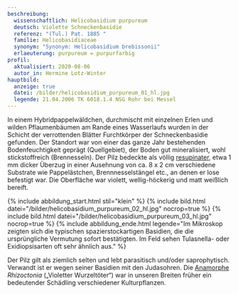 ```yaml
---
beschreibung:
  wissenschaftlich: Helicobasidium purpureum
  deutsch: Violette Schneckenbasidie
  referenz: "(Tul.) Pat. 1885 "
  familie: Helicobasidiaceae
  synonym: "Synonym: Helicobasidium brebissonii"
  erlaeuterung: purpureum = purpurfarbig
profil:
  aktualisiert: 2020-08-06
  autor_in: Hermine Lotz-Winter
hauptbild:
  anzeige: true
  datei: /bilder/helicobasidium_purpureum_01_hl.jpg
  legende: 21.04.2006 TK 6018.1.4 NSG Rohr bei Messel
---
```

In einem Hybridpappelwäldchen, durchmischt mit einzelnen Erlen und wilden Pflaumenbäumen am Rande eines Wasserlaufs wurden in der Schicht der verrottenden Blätter Furchtkörper der Schneckenbasidie gefunden. Der Standort war von einer das ganze Jahr bestehenden Bodenfeuchtigkeit geprägt (Quellgebiet), der Boden gut mineralisiert, wohl stickstoffreich (Brennesseln). Der Pilz bedeckte als völlig [resupinater](resupinat "Glossar"), etwa 1 mm dicker Überzug in einer Ausehnung von ca. 8 x 2 cm verschiedene Substrate wie Pappelästchen, Brennnesselstängel etc., an denen er lose befestigt war. Die Oberfläche war violett, wellig-höckerig und matt weißlich bereift.

{% include abbildung_start.html stil="klein" %}
{% include bild.html datei="/bilder/helicobasidium_purpureum_02_hl.jpg" nocrop=true %}
{% include bild.html datei="/bilder/helicobasidium_purpureum_03_hl.jpg" nocrop=true %}
{% include abbildung_ende.html legende="Im Mikroskop zeigten sich die typischen spazierstockartigen Basidien, die die ursprüngliche Vermutung sofort bestätigten. Im Feld sehen Tulasnella- oder Exidiopsisarten oft sehr ähnlich aus." %}

Der Pilz gilt als ziemlich selten und lebt parasitisch und/oder saprophytisch. Verwandt ist er wegen seiner Basidien mit den Judasohren. Die [Anamorphe](Anamorphe "Glossar")  *Rhizoctonia* („Violetter Wurzeltöter“) war in unseren Breiten früher ein bedeutender Schädling verschiedener Kulturpflanzen.